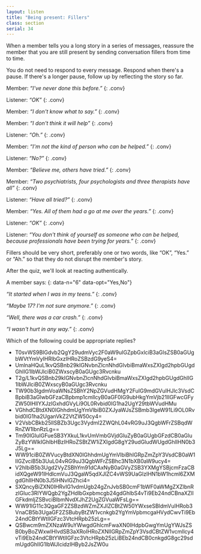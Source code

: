 ```yaml
---
layout: listen
title: "Being present: Fillers"
class: section
serial: 34
---
```

When a member tells you a long story in a series of messages, reassure the member that you are still present by sending conversation fillers from time to time.

You do not need to respond to every message. Respond when there's a pause. If there's a longer pause, follow up by reflecting the story so far.

Member: *“I've never done this before.”*
{: .conv}

Listener: *“OK”*
{: .conv}

Member: *“I don't know what to say.”*
{: .conv}

Member: *“I don't think it will help”*
{: .conv}

Listener: *“Oh.”*
{: .conv}

Member: *“I'm not the kind of person who can be helped.”*
{: .conv}

Listener: *“No?”*
{: .conv}

Member: *“Believe me, others have tried.”*
{: .conv}

Member: *“Two psychiatrists, four psychologists and three therapists have all”*
{: .conv}

Listener: *“Have all tried?”*
{: .conv}

Member:  *“Yes. All of them had a go at me over the years.”*
{: .conv}

Listener: *“OK”*
{: .conv}

Listener: *“You don't think of yourself as someone who can be helped, because professionals have been trying for years.”*
{: .conv}

Fillers should be very short, preferably one or two words, like “OK”, “Yes.” or “Ah.” so that they do not disrupt the member's story.

After the quiz, we'll look at reacting authentically.

A member says:
{: data-n="6" data-opt="Yes,No"}

*“It started when I was in my teens.”*
{: .conv}

*“Maybe 17? I'm not sure anymore.”*
{: .conv}

*“Well, there was a car crash.”*
{: .conv}

*“I wasn't hurt in any way.”*
{: .conv}

Which of the following could be appropriate replies?

- T0svWS9BIGdvb2QgY29udmVyc2F0aW9uIGZpbGxlciB3aGlsZSB0aGUgbWVtYmVyIHRlbGxzIHRoZSBzdG9yeS4=
- UmlnaHQuL1kvQSBnb29kIGNvbnZlcnNhdGlvbiBmaWxsZXIgd2hpbGUgdGhlIG1lbWJlciB0ZWxscyB0aGUgc3Rvcnku
- T2g/L1kvQSBnb29kIGNvbnZlcnNhdGlvbiBmaWxsZXIgd2hpbGUgdGhlIG1lbWJlciB0ZWxscyB0aGUgc3Rvcnku
- TW90b3IgdmVoaWNsZSBhY2NpZGVudHMgY2FuIG9mdGVuIHJlc3VsdCBpbiB3aGlwbGFzaCBpbmp1cmllcyB0aGF0IG9ubHkgYmVjb21lIGFwcGFyZW50IHllYXJzIGxhdGVyLi9OL0Rvbid0IG1ha2UgY29tbWVudHMu
- VGhhdCBtdXN0IGhhdmUgYmVlbiB0ZXJyaWJsZSBmb3IgeW91Li9OL0Rvbid0IG1ha2UganVkZ2VtZW50cy4=
- V2VsbCBkb25lISBZb3Ugc3Vydml2ZWQhL04vRG9uJ3QgbWFrZSBqdWRnZW1lbnRzLg==
- Tm90IGluIGFueSB3YXkuL1kvUmVmbGVjdGluZyB0aGUgbGFzdCB0aGluZyBzYWlkIGhlbHBzIHRoZSBtZW1iZXIgdG8gY29udGludWUgdGhlIHN0b3J5Lg==
- WW91ciB0ZWVucyBtdXN0IGhhdmUgYmVlbiBhIGRpZmZpY3VsdCB0aW1lIGZvciB5b3UuL04vRG9uJ3QgbWFrZSBhc3N1bXB0aW9ucy4=
- V2hlbiB5b3Ugd2VyZSBhYm91dCAxNyB0aGVyZSB3YXMgYSBjcmFzaCBidXQgeW91IHdlcmVuJ3QgaW5qdXJlZC4vWS9UaGlzIHN1bW1hcml6ZXMgdGhlIHN0b3J5IHNvIGZhci4=
- SXQncyBiZXN0IHRvIG1vdmUgb24gZnJvbSB0cmF1bWF0aWMgZXZlbnRzIGluc3RlYWQgb2YgZHdlbGxpbmcgb24gdGhlbS4vTi9Eb24ndCBnaXZlIGFkdmljZSBvciBlbmNvdXJhZ2UgZGVuaWFsLg==
- WW91IG11c3QgaGF2ZSBzdWZmZXJlZCBtZW50YWxseSBldmVuIHRob3VnaCB5b3UgaGF2ZSBubyBtZW1vcnkgb2YgYmVpbmcgaHVydCwvTi9Eb24ndCBtYWtlIGFzc3VtcHRpb25zLg==
- QSBwcm9mZXNzaW9uYWwgdGhlcmFwaXN0IHdpbGwgYmUgYWJsZSB0byBoZWxwIHlvdSB3aXRoIHRoZXNlIGRpZmZpY3VsdCBtZW1vcmllcy4vTi9Eb24ndCBtYWtlIGFzc3VtcHRpb25zLiBEb24ndCB0cnkgdG8gc29sdmUgdGhlIG1lbWJlcidzIHByb2JsZW0u
